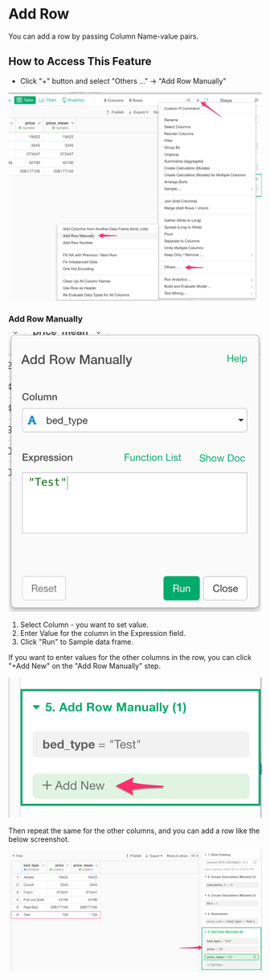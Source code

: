 # Add Row

You can add a row by passing Column Name-value pairs.

## How to Access This Feature
* Click "+" button and select "Others ..." -> "Add Row Manually"

![](images/add_row1.png)

### Add Row Manually

![](images/add_row2.png)

1. Select Column - you want to set value.
2. Enter Value for the column in the Expression field.
3. Click "Run" to Sample data frame.

If you want to enter values for the other columns in the row, you can click "+Add New" on the "Add Row Manually" step.

![](images/add_row3.png)

Then repeat the same for the other columns, and you can add a row like the below screenshot. 

![](images/add_row4.png)
